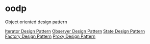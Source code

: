 # oodp
Object oriented design pattern

<a href='https://github.com/rexian/oodp/tree/master/src/org/wildfire/design/behavior/iterator' id='iterator-design-pattern' class='anchor' aria-hidden='true'>Iterator Design Pattern</a>
<a href='https://github.com/rexian/oodp/tree/master/src/org/wildfire/design/behavior/observer' id='observer-design-pattern' class='anchor' aria-hidden='true'>Observer Design Pattern</a>
<a href='https://github.com/rexian/oodp/tree/master/src/org/wildfire/design/behavior/state' id='state-design-pattern' class='anchor' aria-hidden='true'>State Design Pattern</a>
<a href='https://github.com/rexian/oodp/tree/master/src/org/wildfire/design/creation/factory' id='factory-design-pattern' class='anchor' aria-hidden='true'>Factory Design Pattern</a>
<a href='https://github.com/rexian/oodp/tree/master/src/org/wildfire/design/creation/proxy' id='proxy-design-pattern' class='anchor' aria-hidden='true'>Proxy Design Pattern</a>
